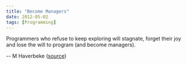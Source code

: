 ```yaml
---
title: "Become Managers"
date: 2012-05-02
tags: [Programming]
---
```


Programmers who refuse to keep exploring will stagnate, forget their joy and lose the will to program (and become managers).

-- M Haverbeke ([source][source])

[source]: https://twitter.com/CodeWisdom/status/197808992838365184
